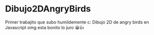 # Dibujo2DAngryBirds
Primer trabajito que subo humildemente c:
Dibujo 2D de angry birds en Javascript omg esta bonito lo juro 😀👍
